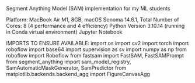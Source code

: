 Segment Anything Model (SAM) implementation for my ML students

Platform: MacBook Air M1, 8GB, macOS Sonoma 14.6.1, Total Number of Cores: 8 (4 performance and 4 efficiency) Python Version 3.10.14 (running in Conda virtual environment) Jupyter Notebook

IMPORTS TO ENSURE AVAILABLE: 
import os import cv2 
import torch 
import roboflow 
import base64 
import supervision as sv 
import numpy as np 
from roboflow import Roboflow 
from fastsam import FastSAM, FastSAMPrompt 
from segment_anything import sam_model_registry, SamAutomaticMaskGenerator, SamPredictor 
from matplotlib.backends.backend_agg import FigureCanvasAgg
